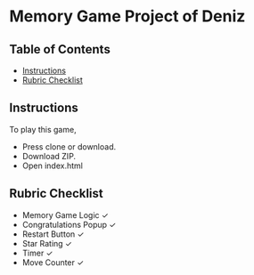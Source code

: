 # Memory Game Project of Deniz

## Table of Contents

* [Instructions](#instructions)
* [Rubric Checklist](#rubric-checklist)

## Instructions

To play this game, 
* Press clone or download.
* Download ZIP.
* Open index.html

## Rubric Checklist

* Memory Game Logic ✓
* Congratulations Popup ✓
* Restart Button ✓
* Star Rating ✓
* Timer ✓
* Move Counter ✓
